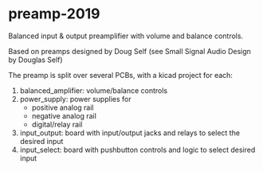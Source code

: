 # preamp-2019

Balanced input & output preamplifier with volume and balance controls.

Based on preamps designed by Doug Self (see Small Signal Audio Design by Douglas Self)

The preamp is split over several PCBs, with a kicad project for each:
1. balanced_amplifier: volume/balance controls
2. power_supply: power supplies for
    - positive analog rail
    - negative analog rail
    - digital/relay rail
3. input_output: board with input/output jacks and relays to select the desired input
4. input_select: board with pushbutton controls and logic to select desired input

